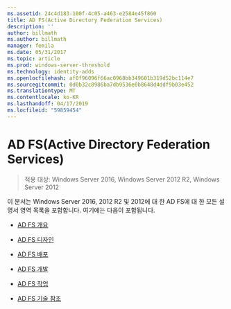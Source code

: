 ```yaml
---
ms.assetid: 24c4d183-100f-4c05-a463-e2584e45f860
title: AD FS(Active Directory Federation Services)
description: ''
author: billmath
ms.author: billmath
manager: femila
ms.date: 05/31/2017
ms.topic: article
ms.prod: windows-server-threshold
ms.technology: identity-adds
ms.openlocfilehash: af0f96096f66ac0968bb349601b319d52bc114e7
ms.sourcegitcommit: 0d0b32c8986ba7db9536e0b8648d4ddf9b03e452
ms.translationtype: MT
ms.contentlocale: ko-KR
ms.lasthandoff: 04/17/2019
ms.locfileid: "59859454"
---
```

# <a name="active-directory-federation-services"></a>AD FS(Active Directory Federation Services)

>적용 대상: Windows Server 2016, Windows Server 2012 R2, Windows Server 2012 
  
이 문서는 Windows Server 2016, 2012 R2 및 2012에 대 한 AD FS에 대 한 모든 설명서 영역 목록을 포함합니다.  여기에는 다음이 포함됩니다.  
  
* [AD FS 개요](ad-fs/AD-FS-2016-Overview.md)

* [AD FS 디자인](ad-fs/AD-FS-Design.md)
  
* [AD FS 배포](ad-fs/AD-FS-Deployment.md)  
  
* [AD FS 개발](ad-fs/AD-FS-Development.md)  
  
* [AD FS 작업](ad-fs/AD-FS-2016-Operations.md)

* [AD FS 기술 참조](ad-fs/AD-FS-Technical-Reference.md)


